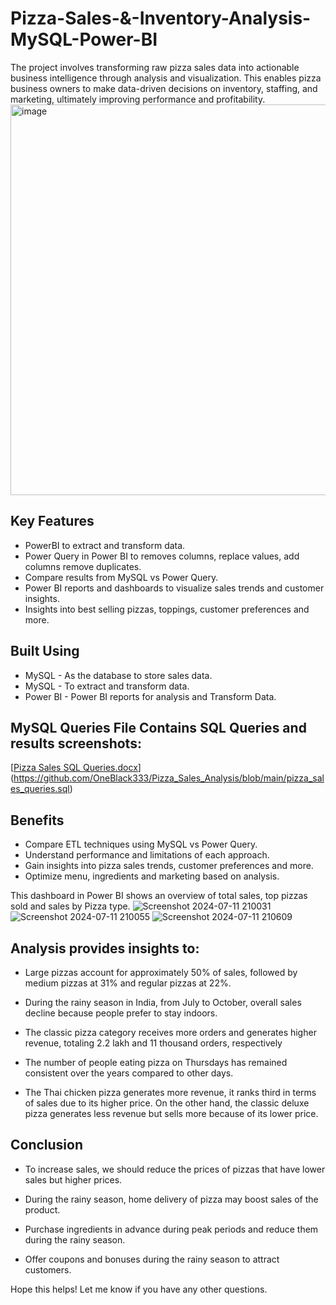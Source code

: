 # Pizza-Sales-&-Inventory-Analysis-MySQL-Power-BI
The project involves transforming raw pizza sales data into actionable business intelligence through analysis and visualization. This enables pizza business owners to make data-driven decisions on inventory, staffing, and marketing, ultimately improving performance and profitability.
<img width="625" alt="image" src="https://github.com/user-attachments/assets/22f90bbc-5918-4335-98de-a10e60f67fac">



## Key Features
- PowerBI to extract and transform data.
- Power Query in Power BI to removes columns, replace values, add columns remove duplicates.
- Compare results from MySQL vs Power Query.
- Power BI reports and dashboards to visualize sales trends and customer insights.
- Insights into best selling pizzas, toppings, customer preferences and more.

## Built Using
- MySQL - As the database to store sales data.
- MySQL - To extract and transform data.
- Power BI -  Power BI reports for analysis and Transform Data.

## MySQL Queries File Contains SQL Queries and results screenshots:
[[Pizza Sales SQL Queries.docx](https://github.com/DataVizExpert-Sham/Pizza-Shop-Sales-Analysis-SQL-Power-BI/files/14177623/Pizza.Sales.SQL.Queries.docx)](https://github.com/OneBlack333/Pizza_Sales_Analysis/blob/main/pizza_sales_queries.sql)

## Benefits
- Compare ETL techniques using MySQL vs Power Query.
- Understand performance and limitations of each approach.
- Gain insights into pizza sales trends, customer preferences and more.
- Optimize menu, ingredients and marketing based on analysis.

This dashboard in Power BI shows an overview of total sales, top pizzas sold and sales by Pizza type.
![Screenshot 2024-07-11 210031](https://github.com/user-attachments/assets/c911dd61-825d-47f0-97d6-b9dc5d1ad3dd)
![Screenshot 2024-07-11 210055](https://github.com/user-attachments/assets/a341b4c8-086c-4571-a940-4d492ee60111)
![Screenshot 2024-07-11 210609](https://github.com/user-attachments/assets/0d1bcb8c-5572-4f22-97d2-f23591dae214)



## Analysis provides insights to:
- Large pizzas account for approximately 50% of sales, followed by medium pizzas at 31% and regular pizzas at 22%.

- During the rainy season in India, from July to October, overall sales decline because people prefer to stay indoors.

- The classic pizza category receives more orders and generates higher revenue, totaling 2.2 lakh and 11 thousand orders, respectively

- The number of people eating pizza on Thursdays has remained consistent over the years compared to other days.

- The Thai chicken pizza generates more revenue, it ranks third in terms of sales due to its higher price. On the other hand, the classic deluxe pizza generates less revenue but sells more because of its lower price.


## Conclusion
- To increase sales, we should reduce the prices of pizzas that have lower sales but higher prices.

- During the rainy season, home delivery of pizza may boost sales of the product.

- Purchase ingredients in advance during peak periods and reduce them during the rainy season.

- Offer coupons and bonuses during the rainy season to attract customers.




Hope this helps! Let me know if you have any other questions.
